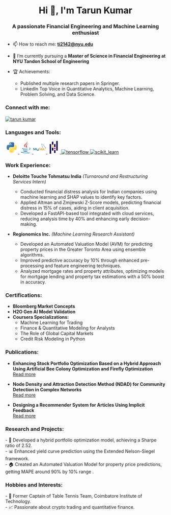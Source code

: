 <h1 align="center">Hi 👋, I'm Tarun Kumar</h1>
<h3 align="center">A passionate Financial Engineering and Machine Learning enthusiast</h3>

- 📫 How to reach me: **ti2142@nyu.edu**

- 🌱 I’m currently pursuing a **Master of Science in Financial Engineering at NYU Tandon School of Engineering**

- 🏆 Achievements: 
  - Published multiple research papers in Springer.
  - LinkedIn Top Voice in Quantitative Analytics, Machine Learning, Problem Solving, and Data Science.

<h3 align="left">Connect with me:</h3>
<p align="left">
<a href="https://www.linkedin.com/in/tarun-kumar-is/" target="blank"><img align="center" src="https://raw.githubusercontent.com/rahuldkjain/github-profile-readme-generator/master/src/images/icons/Social/linked-in-alt.svg" alt="tarun kumar" height="30" width="40" /></a>
</p>

<h3 align="left">Languages and Tools:</h3>
<p align="left">
  <a href="https://www.python.org" target="_blank" rel="noreferrer">
    <img src="https://raw.githubusercontent.com/devicons/devicon/master/icons/python/python-original.svg" alt="python" width="40" height="40"/>
  </a>
  <a href="https://www.java.com" target="_blank" rel="noreferrer">
    <img src="https://raw.githubusercontent.com/devicons/devicon/master/icons/java/java-original.svg" alt="java" width="40" height="40"/>
  </a>
  <a href="https://www.mysql.com/" target="_blank" rel="noreferrer">
    <img src="https://raw.githubusercontent.com/devicons/devicon/master/icons/mysql/mysql-original-wordmark.svg" alt="mysql" width="40" height="40"/>
  </a>
  <a href="https://pandas.pydata.org/" target="_blank" rel="noreferrer">
    <img src="https://raw.githubusercontent.com/devicons/devicon/2ae2a900d2f041da66e950e4d48052658d850630/icons/pandas/pandas-original.svg" alt="pandas" width="40" height="40"/>
  </a>
  <a href="https://www.tensorflow.org" target="_blank" rel="noreferrer">
    <img src="https://www.vectorlogo.zone/logos/tensorflow/tensorflow-icon.svg" alt="tensorflow" width="40" height="40"/>
  </a>
  <a href="https://scikit-learn.org/" target="_blank" rel="noreferrer">
    <img src="https://upload.wikimedia.org/wikipedia/commons/0/05/Scikit_learn_logo_small.svg" alt="scikit_learn" width="40" height="40"/>
  </a>
</p>

<h3 align="left">Work Experience:</h3>

- **Deloitte Touche Tohmatsu India** *(Turnaround and Restructuring Services Intern)*  
  - Conducted financial distress analysis for Indian companies using machine learning and SHAP values to identify key factors.  
  - Applied Altman and Zmijewski Z-Score models, predicting financial distress in 15% of cases, aiding in client acquisition.  
  - Developed a FastAPI-based tool integrated with cloud services, reducing analysis time by 40% and enhancing early decision-making.  

- **Regionomics Inc.** *(Machine Learning Research Assistant)*  
  - Developed an Automated Valuation Model (AVM) for predicting property prices in the Greater Toronto Area using ensemble algorithms.  
  - Improved predictive accuracy by 10% through enhanced pre-processing and feature engineering techniques.  
  - Analyzed mortgage rates and property attributes, optimizing models for mortgage lending and property tax estimations with a 50% boost in accuracy.  

<h3 align="left">Certifications:</h3>

- **Bloomberg Market Concepts**  
- **H2O Gen AI Model Validation**  
- **Coursera Specializations:**
  - Machine Learning for Trading  
  - Finance & Quantitative Modeling for Analysts  
  - The Role of Global Capital Markets  
  - Credit Risk Modeling in Python  

<h3 align="left">Publications:</h3>

- **Enhancing Stock Portfolio Optimization Based on a Hybrid Approach Using Artificial Bee Colony Optimization and Firefly Optimization**  
  [Read more](https://link.springer.com/chapter/10.1007/978-3-031-68617-7_6)  

- **Node Density and Attraction Detection Method (NDAD) for Community Detection in Complex Networks**  
  [Read more](https://link.springer.com/chapter/10.1007/978-981-99-9518-9_35)  

- **Designing a Recommender System for Articles Using Implicit Feedback**  
  [Read more](https://link.springer.com/chapter/10.1007/978-981-16-8225-4_2)  


<h3 align="left">Research and Projects:</h3>
- 🔬 Developed a hybrid portfolio optimization model, achieving a Sharpe ratio of 2.52.<br>
- 📊 Enhanced yield curve prediction using the Extended Nelson-Siegel framework.<br>
- 🏠 Created an Automated Valuation Model for property price predictions, getting MAPE around 90% by 10% range .<br>

<h3 align="left">Hobbies and Interests:</h3>
- 🏓 Former Captain of Table Tennis Team, Coimbatore Institute of Technology.<br>
- 📈 Passionate about crypto trading and quantitative finance.
